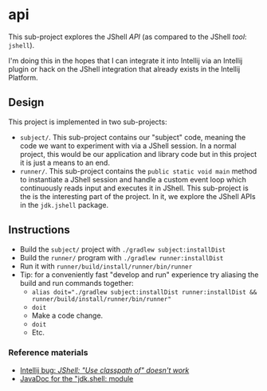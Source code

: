 # api

This sub-project explores the JShell *API* (as compared to the JShell *tool*: `jshell`).

I'm doing this in the hopes that I can integrate it into Intellij via an Intellij plugin or hack on the JShell integration
that already exists in the Intellij Platform.

## Design

This project is implemented in two sub-projects:

* `subject/`. This sub-project contains our "subject" code, meaning the code we want to experiment with via a JShell
  session. In a normal project, this would be our application and library code but in this project it is just a means to
  an end. 
* `runner/`. This sub-project contains the `public static void main` method to instantiate a JShell session and
  handle a custom event loop which continuously reads input and executes it in JShell. This sub-project is the is the
  interesting part of the project. In it, we explore the JShell APIs in the `jdk.jshell` package.

## Instructions

* Build the `subject/` project with `./gradlew subject:installDist`
* Build the `runner/` program with `./gradlew runner:installDist`
* Run it with `runner/build/install/runner/bin/runner`
* Tip: for a conveniently fast "develop and run" experience try aliasing the build and run commands together:
  * `alias doit="./gradlew subject:installDist runner:installDist && runner/build/install/runner/bin/runner"`
  * `doit`
  * Make a code change.
  * `doit`
  * Etc.

### Reference materials

* [Intellij bug: *JShell: "Use classpath of" doesn't work*](https://youtrack.jetbrains.com/issue/IDEA-176418)
* [JavaDoc for the "jdk.shell: module](https://docs.oracle.com/en/java/javase/15/docs/api/jdk.jshell/jdk/jshell/package-summary.html)
